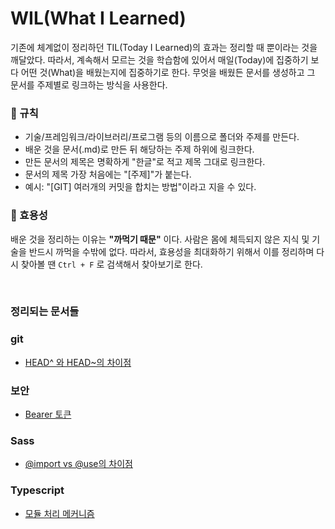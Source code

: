 # WIL(What I Learned)

기존에 체계없이 정리하던 TIL(Today I Learned)의 효과는 정리할 때 뿐이라는 것을 깨달았다. 따라서, 계속해서 모르는 것을 학습함에 있어서 매일(Today)에 집중하기 보다 어떤 것(What)을 배웠는지에 집중하기로 한다. 무엇을 배웠든 문서를 생성하고 그 문서를 주제별로 링크하는 방식을 사용한다.

### :book: 규칙

* 기술/프레임워크/라이브러리/프로그램 등의 이름으로 폴더와 주제를 만든다.
* 배운 것을 문서(.md)로 만든 뒤 해당하는 주제 하위에 링크한다.
* 만든 문서의 제목은 명확하게 "한글"로 적고 제목 그대로 링크한다.
* 문서의 제목 가장 처음에는 "[주제]"가 붙는다.
* 예시: "[GIT] 여러개의 커밋을 합치는 방법"이라고 지을 수 있다.

### :thinking: 효용성

배운 것을 정리하는 이유는 **"까먹기 때문"** 이다. 사람은 몸에 체득되지 않은 지식 및 기술을 반드시 까먹을 수밖에 없다. 따라서, 효용성을 최대화하기 위해서 이를 정리하며 다시 찾아볼 땐 `Ctrl + F` 로 검색해서 찾아보기로 한다.

<br>

### 정리되는 문서들

### git

* [HEAD^ 와 HEAD~의 차이점](./git/head-caret-tilde.md)

### 보안

* [Bearer 토큰](./보안/bearer-token.md)

### Sass

* [@import vs @use의 차이점](./sass/import-use.md)

### Typescript

* [모듈 처리 메커니즘](./typescript/module-resolution.md)

